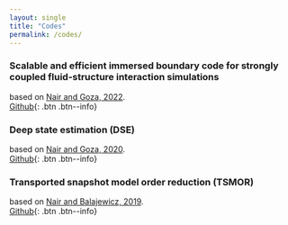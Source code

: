 ```yaml
---
layout: single
title: "Codes"
permalink: /codes/
---
```


### Scalable and efficient immersed boundary code for strongly coupled fluid-structure interaction simulations
based on [Nair and Goza, 2022](https://www.sciencedirect.com/science/article/pii/S0021999121007920).
<br />
[Github](https://github.com/nirmaljp6/IB_Parallel){: .btn .btn--info}

### Deep state estimation (DSE)
based on [Nair and Goza, 2020](https://www.cambridge.org/core/journals/journal-of-fluid-mechanics/article/leveraging-reducedorder-models-for-state-estimation-using-deep-learning/FF16E164C1FEA5099BF45CE62A7B5101).
<br />
[Github](https://github.com/nirmaljp6/DSE){: .btn .btn--info}

### Transported snapshot model order reduction (TSMOR)
based on [Nair and Balajewicz, 2019](https://onlinelibrary.wiley.com/doi/full/10.1002/nme.5998).
<br />
[Github](https://github.com/nirmaljp6/TSMOR){: .btn .btn--info}

